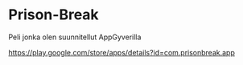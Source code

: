# Prison-Break
Peli jonka olen suunnitellut AppGyverilla

https://play.google.com/store/apps/details?id=com.prisonbreak.app
